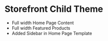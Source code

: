 # Storefront Child Theme

* Full width Home Page Content
* Full width Featured Products
* Added Sidebar in Home Page Template
